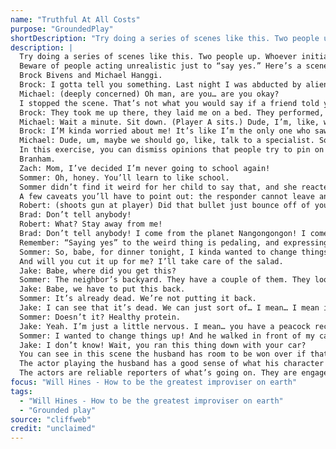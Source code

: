 ```yaml
---
name: "Truthful At All Costs"
purpose: "GroundedPlay"
shortDescription: "Try doing a series of scenes like this. Two people up. Whoever initiates must make a big choice. Something unusual, fantastical, or strange. The responder simply has to act exactly as they would in real life. Beware of people acting unrealistic just to \u201csay yes.\u201d Here\u2019s a scene between improvisers Brock Bivens and Michael Hanggi. Brock: I gotta tell you something. Last night I was abducted by aliens. It was a classic silver thing like you see in the movies. It pulled me right up into the spaceship from my bed. Performed weird acts on me. Michael: (deeply concerned) Oh man, are you\u2026 are you okay? I stopped the scene. That\u2019s not what you would say if a friend told you they were kidnapped by aliens. That\u2019s what\u2019s said by an improviser who is under pressure to \u201csay yes.\u201d But I\u2019m asking for a truthful response. Brock: They took me up there, they laid me on a bed. They performed, like, surgeries on me, they cut me open. And now I\u2019m here! I just woke up, I was in my bed. Michael: Wait a minute. Sit down. (Player A sits.) Dude, I\u2019m, like, worried about you, man. Brock: I\u2019M kinda worried about me! It\u2019s like I\u2019m the only one who saw it, so I, like, I feel insane! I saw them! They were grey! They had the big eyes. And they were small! Like this big, and they walked around me, and they poked and they looked, and you\u2019re just like, \u201cWhat\u2019s going on?\u201d And I was, like, is this how my life ends? IS this life? Michael: Dude, um, maybe we should go, like, talk to a specialist. Someone who can help you with this? In this exercise, you can dismiss opinions that people try to pin on you, you can ask questions, you can refuse to believe things, and you can choose not to care! You also do not have to find the initiation unusual if you don\u2019t, like this beginning between Zach Pyke and Sommer Branham. Zach: Mom, I\u2019ve decided I\u2019m never going to school again! Sommer: Oh, honey. You\u2019ll learn to like school. Sommer didn\u2019t find it weird for her child to say that, and she reacted naturally. Great! No problem. A few caveats you\u2019ll have to point out: the responder cannot leave and must engage the person, and you cannot change any facts. If the weird thing is evident, you should believe it, but have a truthful reaction. Here\u2019s one between actors Robert Woo and Brad Cameron. Robert: (shoots gun at player) Did that bullet just bounce off of you, man? Brad: Don\u2019t tell anybody! Robert: What? Stay away from me! Brad: Don\u2019t tell anybody! I come from the planet Nangongongon! I come in peace\u2014don\u2019t tell anyone! Remember: \u201cSaying yes\u201d to the weird thing is pedaling, and expressing skepticism and \u201csaying no\u201d is like hitting the brakes. True, we need to be pedaling more than braking, but you do need to brake sometimes. Here\u2019s a scene from actors Sommer Branham and Jake Minton. Sommer: So, babe, for dinner tonight, I kinda wanted to change things up. I got a peacock. And will you cut it up for me? I\u2019ll take care of the salad. Jake: Babe, where did you get this? Sommer: The neighbor\u2019s backyard. They have a couple of them. They look like pests. So I thought I was helping them. Jake: Babe, we have to put this back. Sommer: It\u2019s already dead. We\u2019re not putting it back. Jake: I can see that it\u2019s dead. We can just sort of\u2026 I mean\u2026 I mean it sounds good. Sommer: Doesn\u2019t it? Healthy protein. Jake: Yeah. I\u2019m just a little nervous. I mean\u2026 you have a peacock recipe? We have chicken in the freezer! Sommer: I wanted to change things up! And he walked in front of my car. Wait, I\u2019m pretty sure this is a boy, right, because of the long feathers? Jake: I don\u2019t know! Wait, you ran this thing down with your car? You can see in this scene the husband has room to be won over if that\u2019s what the scene needs. But he\u2019s being real. The wife has a reason for her behavior that\u2019s plausible without being so reasonable it kills the fun. The actor playing the husband has a good sense of what his character knows: he doesn\u2019t know if it\u2019s a male peacock, but he notices and is alarmed when his wife said she hit it with her car. The actors are reliable reporters of what\u2019s going on. They are engaged with the scene and using their own sensibilities. It\u2019s fun! Oh man, is it ever so good when they are allowed to play truthfully"
description: |
  Try doing a series of scenes like this. Two people up. Whoever initiates must make a big choice. Something unusual, fantastical, or strange. The responder simply has to act exactly as they would in real life.
  Beware of people acting unrealistic just to “say yes.” Here’s a scene between improvisers
  Brock Bivens and Michael Hanggi.
  Brock: I gotta tell you something. Last night I was abducted by aliens. It was a classic silver thing like you see in the movies. It pulled me right up into the spaceship from my bed. Performed weird acts on me.
  Michael: (deeply concerned) Oh man, are you… are you okay?
  I stopped the scene. That’s not what you would say if a friend told you they were kidnapped by aliens. That’s what’s said by an improviser who is under pressure to “say yes.” But I’m asking for a truthful response.
  Brock: They took me up there, they laid me on a bed. They performed, like, surgeries on me,  they cut me open. And now I’m here! I just woke up, I was in my bed.
  Michael: Wait a minute. Sit down. (Player A sits.) Dude, I’m, like, worried about you, man.
  Brock: I’M kinda worried about me! It’s like I’m the only one who saw it, so I, like, I feel insane! I saw them! They were grey! They had the big eyes. And they were small! Like this big, and they walked around me, and they poked and they looked, and you’re just like, “What’s going on?” And I was, like, is this how my life ends? IS this life?
  Michael: Dude, um, maybe we should go, like, talk to a specialist. Someone who can help you with this?
  In this exercise, you can dismiss opinions that people try to pin on you, you can ask questions, you can refuse to believe things, and you can choose not to care! You also do not have to find the initiation unusual if you don’t, like this beginning between Zach Pyke and Sommer
  Branham.
  Zach: Mom, I’ve decided I’m never going to school again!
  Sommer: Oh, honey. You’ll learn to like school.
  Sommer didn’t find it weird for her child to say that, and she reacted naturally. Great! No problem.
  A few caveats you’ll have to point out: the responder cannot leave and must engage the person, and you cannot change any facts. If the weird thing is evident, you should believe it, but have a truthful reaction. Here’s one between actors Robert Woo and Brad Cameron.
  Robert: (shoots gun at player) Did that bullet just bounce off of you, man?
  Brad: Don’t tell anybody!
  Robert: What? Stay away from me!
  Brad: Don’t tell anybody! I come from the planet Nangongongon! I come in peace—don’t tell anyone!
  Remember: “Saying yes” to the weird thing is pedaling, and expressing skepticism and “saying no” is like hitting the brakes. True, we need to be pedaling more than braking, but you do need to brake sometimes. Here’s a scene from actors Sommer Branham and Jake Minton.
  Sommer: So, babe, for dinner tonight, I kinda wanted to change things up. I got a peacock.
  And will you cut it up for me? I’ll take care of the salad.
  Jake: Babe, where did you get this?
  Sommer: The neighbor’s backyard. They have a couple of them. They look like pests. So I thought I was helping them.
  Jake: Babe, we have to put this back.
  Sommer: It’s already dead. We’re not putting it back.
  Jake: I can see that it’s dead. We can just sort of… I mean… I mean it sounds good.
  Sommer: Doesn’t it? Healthy protein.
  Jake: Yeah. I’m just a little nervous. I mean… you have a peacock recipe? We have chicken in the freezer!
  Sommer: I wanted to change things up! And he walked in front of my car. Wait, I’m pretty sure this is a boy, right, because of the long feathers?
  Jake: I don’t know! Wait, you ran this thing down with your car?
  You can see in this scene the husband has room to be won over if that’s what the scene needs. But he’s being real. The wife has a reason for her behavior that’s plausible without being so reasonable it kills the fun.
  The actor playing the husband has a good sense of what his character knows: he doesn’t know if it’s a male peacock, but he notices and is alarmed when his wife said she hit it with her car.
  The actors are reliable reporters of what’s going on. They are engaged with the scene and using their own sensibilities. It’s fun! Oh man, is it ever so good when they are allowed to play truthfully
focus: "Will Hines - How to be the greatest improviser on earth"
tags:
  - "Will Hines - How to be the greatest improviser on earth"
  - "Grounded play"
source: "cliffweb"
credit: "unclaimed"
---
```

